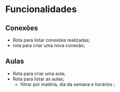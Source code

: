 # Funcionalidades

## Conexões

- Rota para listar conexões realizadas;
- rota para criar uma nova conexão;

## Aulas

- Rota para criar uma aula;
- Rota para listar as aulas;
  - filtrar por matéria, dia da semana e horários
    ;
